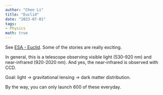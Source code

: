 ```yaml
---
author: "Chen Li"
title: "Euclid"
date: "2023-07-01"
tags: 
- Physics
math: true
---
```


See [ESA - Euclid](https://www.esa.int/Science_Exploration/Space_Science/Euclid). Some of the stories are really exciting.

In general, this is a telescope observing visible light (530-920 nm) and near-infrared (920-2020 nm). And yes, the near-infrared is observed with CCD.

Goal: light $\rightarrow$ gravitational lensing $\rightarrow$ dark matter distribution.

By the way, you can only launch 600 of these everyday.